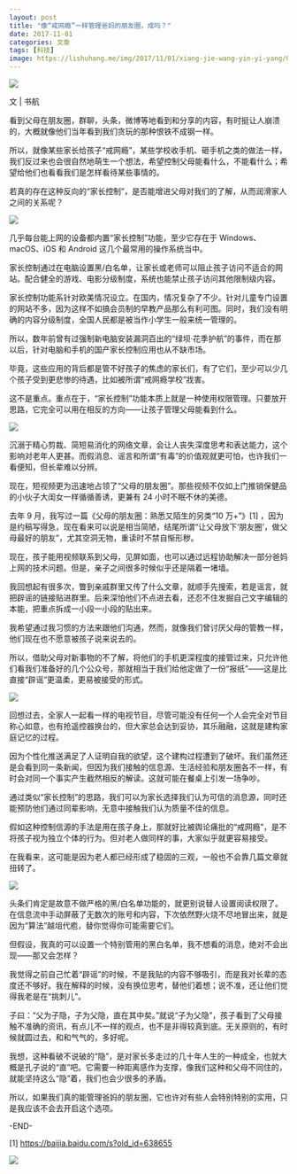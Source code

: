 ```yaml
---
layout: post
title: "像“戒网瘾”一样管理爸妈的朋友圈，成吗？"
date: 2017-11-01
categories: 文章
tags: [科技]
image: https://lishuhang.me/img/2017/11/01/xiang-jie-wang-yin-yi-yang/01.png
---
```


![](http://mmbiz.qpic.cn/mmbiz_jpg/AdRKyBVLoHIQPPv1qre5MN8Rvn5UCo1wViczyBYib3VPvZqicAZiaSo6EUzTH9bjUyjO8VedzGSXKkc5l2n0vdJZEg/0?wx_fmt=jpeg)

文 | 书航

看到父母在朋友圈，群聊，头条，微博等地看到和分享的内容，有时挺让人崩溃的，大概就像他们当年看到我们贪玩的那种恨铁不成钢一样。

所以，就像某些家长给孩子“戒网瘾”，某些学校收手机、砸手机之类的做法一样，我们反过来也会很自然地萌生一个想法，希望控制父母能看什么，不能看什么；希望给他们也看看我们是怎样看待某些事情的。

若真的存在这种反向的“家长控制”，是否能增进父母对我们的了解，从而润滑家人之间的关系呢？

![](https://lishuhang.me/img/2017/11/01/xiang-jie-wang-yin-yi-yang/01.png)

几乎每台能上网的设备都内置“家长控制”功能，至少它存在于 Windows、macOS、iOS 和 Android 这几个最常用的操作系统当中。

家长控制通过在电脑设置黑/白名单，让家长或老师可以阻止孩子访问不适合的网站。配合健全的游戏、电影分级制度，系统也能禁止孩子访问其他限制级内容。

家长控制功能系针对欧美情况设立。在国内，情况复杂了不少。针对儿童专门设置的网站不多，因为这样不如搞会员制的早教产品那么有利可图。同时，我们没有明确的内容分级制度，全国人民都是被当作小学生一般来统一管理的。

所以，数年前曾有过强制新电脑安装漏洞百出的“绿坝·花季护航”的事件，而在那以后，针对电脑和手机的国产家长控制应用也从不缺市场。

毕竟，这些应用的背后都是管不好孩子的焦虑的家长们，有了它们，至少可以少几个孩子受到更悲惨的待遇，比如被所谓“戒网瘾学校”戕害。

这不是重点。重点在于，“家长控制”功能本质上就是一种使用权限管理。只要放开思路，它完全可以用在相反的方向——让孩子管理父母能看到什么。

![](https://lishuhang.me/img/2017/11/01/xiang-jie-wang-yin-yi-yang/02.png)

沉溺于精心剪裁、简短易消化的网络文章，会让人丧失深度思考和表达能力，这个影响对老年人更甚。而假消息、谣言和所谓“有毒”的价值观就更可怕，也许我们一看便知，但长辈难以分辨。

现在，短视频更为迅速地占领了“父母的朋友圈”。那些视频不仅如上门推销保健品的小伙子大闺女一样循循善诱，更兼有 24 小时不眠不休的美德。

去年 9 月，我写过一篇《父母的朋友圈：熟悉又陌生的另类“10 万+”》[1] ，因为是约稿写得急，现在看来可以说是相当简陋，结尾所谓“让父母放下‘朋友圈’，做父母最好的朋友”，尤其空洞无物，重读时不禁自惭形秽。

现在，孩子能用视频联系到父母，见屏如面，也可以通过远程协助解决一部分爸妈上网的技术问题。但是，亲子之间很多时候似乎还是隔着一堵墙。

我回想起有很多次，瞥到亲戚群里又传了什么文章，就顺手先搜索，若是谣言，就把辟谣的链接贴进群里。后来深怕他们不点进去看，还忍不住发掘自己文字编辑的本能，把重点拆成一小段一小段的贴出来。

我希望通过我习惯的方法来跟他们沟通，然而，就像我们曾讨厌父母的管教一样，他们现在也不愿意被孩子说来说去的。

所以，借助父母对新事物的不了解，将他们的手机更深程度的接管过来，只允许他们看我们准备好的几个公众号，那就相当于我们给他定做了一份“报纸”——这是比直接“辟谣”更温柔，更易被接受的形式。

![](https://lishuhang.me/img/2017/11/01/xiang-jie-wang-yin-yi-yang/03.png)

回想过去，全家人一起看一样的电视节目，尽管可能没有任何一个人会完全对节目称心如意，也有抢遥控器换台的，但大家总会达到妥协，其乐融融，这就是建构家庭记忆的过程。

因为个性化推送满足了人证明自我的欲望，这个建构过程遭到了破坏。我们虽然还是会看到同一条新闻，但因为我们接触的信息源、生活经验和朋友圈各不一样，有时会对同一个事实产生截然相反的解读。这就可能在餐桌上引发一场争吵。

通过类似“家长控制”的思路，我们可以为家长选择我们认为可信的消息源，同时还能预防他们通过同辈影响，无意中接触我们认为质量不佳的信息。

假如这种控制信源的手法是用在孩子身上，那就好比被舆论痛批的“戒网瘾”，是不将孩子视为独立个体的行为。但对老人做同样的事，大家似乎就更容易接受。

在我看来，这可能是因为老人都已经形成了稳固的三观，一般也不会靠几篇文章就扭转了。

![](https://lishuhang.me/img/2017/11/01/xiang-jie-wang-yin-yi-yang/04.png)

头条们肯定是故意不做严格的黑/白名单功能的，就更别说替人设置阅读权限了。在信息流中手动屏蔽了无数次的账号和内容，下次依然野火烧不尽地冒出来，就是因为“算法”越俎代庖，替你觉得你可能需要它们。

但假设，我真的可以设置一个特别管用的黑白名单，我不想看的消息，绝对不会出现——那又会怎样？

我觉得之前自己忙着“辟谣”的时候，不是我贴的内容不够吸引，而是我对长辈的态度还不够好。我在解释的时候，没有换位思考，替他们着想；说不准，还让他们觉得我老是在“挑刺儿”。

子曰：“父为子隐，子为父隐，直在其中矣。”就说“子为父隐”，孩子看到了父母接触不准确的资讯，有点儿不一样的观点，也不是非得较真到底。无关原则的，有时候就圆过去，和和气气的，多好呢。

我想，这种看破不说破的“隐”，是对家长多走过的几十年人生的一种成全，也就大概是孔子说的“直”吧。它需要一种距离感作为支撑，像我们这种和父母不同住的，就能坚持这么“隐”着，我们也会少很多的矛盾。

所以，如果我们真的能管理爸妈的朋友圈，它也许对有些人会特别特别的实用，只是我应该不会去开启这个选项。

-END-

[1] https://baijia.baidu.com/s?old_id=638655

![](https://lishuhang.me/img/2017/11/01/xiang-jie-wang-yin-yi-yang/05.jpg)